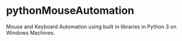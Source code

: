 # pythonMouseAutomation
Mouse and Keyboard Automation using built in libraries in Python 3 on Windows Machines. 
